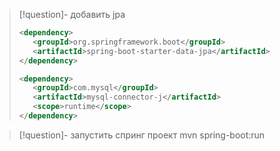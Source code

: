>[!question]- добавить jpa
>```xml
><dependency>
>    <groupId>org.springframework.boot</groupId>
>    <artifactId>spring-boot-starter-data-jpa</artifactId>
></dependency>
>
><dependency>
>    <groupId>com.mysql</groupId>
>    <artifactId>mysql-connector-j</artifactId>
>    <scope>runtime</scope>
></dependency>
>```

>[!question]- запустить спринг проект
>mvn spring-boot:run



